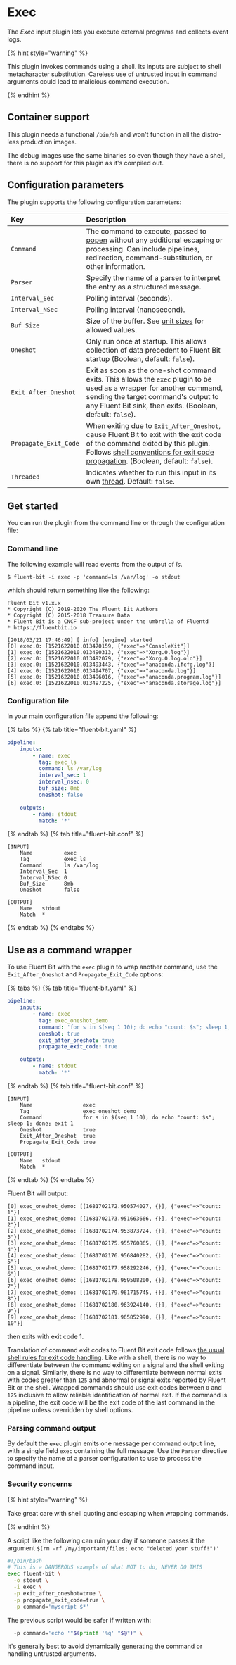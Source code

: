 # Exec

The _Exec_ input plugin lets you execute external programs and collects event logs.

{% hint style="warning" %}

This plugin invokes commands using a shell. Its inputs are subject to shell metacharacter substitution. Careless use of untrusted input in command arguments could lead to malicious command execution.

{% endhint %}

## Container support

This plugin needs a functional `/bin/sh` and won't function in all the distro-less production images.

The debug images use the same binaries so even though they have a shell, there is no support for this plugin as it's compiled out.

## Configuration parameters

The plugin supports the following configuration parameters:

| Key | Description |
| :--- | :--- |
| `Command` | The command to execute, passed to [popen](https://man7.org/linux/man-pages/man3/popen.3.html) without any additional escaping or processing. Can include pipelines, redirection, command-substitution, or other information. |
| `Parser` | Specify the name of a parser to interpret the entry as a structured message. |
| `Interval_Sec` | Polling interval (seconds). |
| `Interval_NSec` | Polling interval (nanosecond). |
| `Buf_Size` | Size of the buffer. See [unit sizes](../../administration/configuring-fluent-bit/unit-sizes.md) for allowed values. |
| `Oneshot` | Only run once at startup. This allows collection of data precedent to Fluent Bit startup (Boolean, default: `false`). |
| `Exit_After_Oneshot` | Exit as soon as the one-shot command exits. This allows the `exec` plugin to be used as a wrapper for another command, sending the target command's output to any Fluent Bit sink, then exits. (Boolean, default: `false`). |
| `Propagate_Exit_Code` | When exiting due to `Exit_After_Oneshot`, cause Fluent Bit to exit with the exit code of the command exited by this plugin. Follows [shell conventions for exit code propagation](https://www.gnu.org/software/bash/manual/html_node/Exit-Status.html). (Boolean, default: `false`). |
| `Threaded` | Indicates whether to run this input in its own [thread](../../administration/multithreading.md#inputs). Default: `false`. |

## Get started

You can run the plugin from the command line or through the configuration file:

### Command line

The following example will read events from the output of _ls_.

```shell
$ fluent-bit -i exec -p 'command=ls /var/log' -o stdout
```

which should return something like the following:

```text
Fluent Bit v1.x.x
* Copyright (C) 2019-2020 The Fluent Bit Authors
* Copyright (C) 2015-2018 Treasure Data
* Fluent Bit is a CNCF sub-project under the umbrella of Fluentd
* https://fluentbit.io

[2018/03/21 17:46:49] [ info] [engine] started
[0] exec.0: [1521622010.013470159, {"exec"=>"ConsoleKit"}]
[1] exec.0: [1521622010.013490313, {"exec"=>"Xorg.0.log"}]
[2] exec.0: [1521622010.013492079, {"exec"=>"Xorg.0.log.old"}]
[3] exec.0: [1521622010.013493443, {"exec"=>"anaconda.ifcfg.log"}]
[4] exec.0: [1521622010.013494707, {"exec"=>"anaconda.log"}]
[5] exec.0: [1521622010.013496016, {"exec"=>"anaconda.program.log"}]
[6] exec.0: [1521622010.013497225, {"exec"=>"anaconda.storage.log"}]
```

### Configuration file

In your main configuration file append the following:

{% tabs %}
{% tab title="fluent-bit.yaml" %}

```yaml
pipeline:
    inputs:
        - name: exec
          tag: exec_ls
          command: ls /var/log
          interval_sec: 1
          interval_nsec: 0
          buf_size: 8mb
          oneshot: false

    outputs:
        - name: stdout
          match: '*'
```

{% endtab %}
{% tab title="fluent-bit.conf" %}

```text
[INPUT]
    Name          exec
    Tag           exec_ls
    Command       ls /var/log
    Interval_Sec  1
    Interval_NSec 0
    Buf_Size      8mb
    Oneshot       false

[OUTPUT]
    Name   stdout
    Match  *
```

{% endtab %}
{% endtabs %}

## Use as a command wrapper

To use Fluent Bit with the `exec` plugin to wrap another command, use the `Exit_After_Oneshot` and `Propagate_Exit_Code` options:

{% tabs %}
{% tab title="fluent-bit.yaml" %}

```yaml
pipeline:
    inputs:
        - name: exec
          tag: exec_oneshot_demo
          command: 'for s in $(seq 1 10); do echo "count: $s"; sleep 1; done; exit 1'
          oneshot: true
          exit_after_oneshot: true
          propagate_exit_code: true

    outputs:
        - name: stdout
          match: '*'
```

{% endtab %}
{% tab title="fluent-bit.conf" %}

```text
[INPUT]
    Name                exec
    Tag                 exec_oneshot_demo
    Command             for s in $(seq 1 10); do echo "count: $s"; sleep 1; done; exit 1
    Oneshot             true
    Exit_After_Oneshot  true
    Propagate_Exit_Code true

[OUTPUT]
    Name   stdout
    Match  *
```

{% endtab %}
{% endtabs %}

Fluent Bit will output:

```text
[0] exec_oneshot_demo: [[1681702172.950574027, {}], {"exec"=>"count: 1"}]
[1] exec_oneshot_demo: [[1681702173.951663666, {}], {"exec"=>"count: 2"}]
[2] exec_oneshot_demo: [[1681702174.953873724, {}], {"exec"=>"count: 3"}]
[3] exec_oneshot_demo: [[1681702175.955760865, {}], {"exec"=>"count: 4"}]
[4] exec_oneshot_demo: [[1681702176.956840282, {}], {"exec"=>"count: 5"}]
[5] exec_oneshot_demo: [[1681702177.958292246, {}], {"exec"=>"count: 6"}]
[6] exec_oneshot_demo: [[1681702178.959508200, {}], {"exec"=>"count: 7"}]
[7] exec_oneshot_demo: [[1681702179.961715745, {}], {"exec"=>"count: 8"}]
[8] exec_oneshot_demo: [[1681702180.963924140, {}], {"exec"=>"count: 9"}]
[9] exec_oneshot_demo: [[1681702181.965852990, {}], {"exec"=>"count: 10"}]
```

then exits with exit code 1.

Translation of command exit codes to Fluent Bit exit code follows [the usual shell rules for exit code handling](https://www.gnu.org/software/bash/manual/html_node/Exit-Status.html). Like with a shell, there is no way to differentiate between the command exiting on a signal and the shell exiting on a signal. Similarly, there is no way to differentiate between normal exits with codes greater than `125` and abnormal or signal exits reported by Fluent Bit or the shell. Wrapped commands should use exit codes between `0` and `125` inclusive to allow reliable identification of normal exit. If the command is a pipeline, the exit code will be the exit code of the last command in the pipeline unless overridden by shell options.

### Parsing command output

By default the `exec` plugin emits one message per command output line, with a single field `exec` containing the full message. Use the `Parser` directive to specify the name of a parser configuration to use to process the command input.

### Security concerns

{% hint style="warning" %}

Take great care with shell quoting and escaping when wrapping commands.

{% endhint %}

A script like the following can ruin your day if someone passes it the argument `$(rm -rf /my/important/files; echo "deleted your stuff!")'`

```bash
#!/bin/bash
# This is a DANGEROUS example of what NOT to do, NEVER DO THIS
exec fluent-bit \
  -o stdout \
  -i exec \
  -p exit_after_oneshot=true \
  -p propagate_exit_code=true \
  -p command='myscript $*'
```

The previous script would be safer if written with:

```bash
  -p command='echo '"$(printf '%q' "$@")" \
```

It's generally best to avoid dynamically generating the command or handling untrusted arguments.